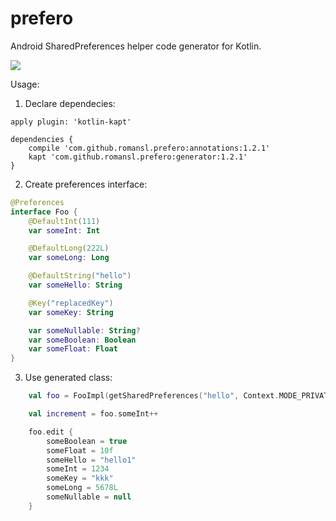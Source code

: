 # prefero
Android SharedPreferences helper code generator for Kotlin.

[![](https://jitpack.io/v/romansl/Prefero.svg)](https://jitpack.io/#romansl/prefero)

Usage:

1. Declare dependecies:
```
apply plugin: 'kotlin-kapt'

dependencies {
    compile 'com.github.romansl.prefero:annotations:1.2.1'
    kapt 'com.github.romansl.prefero:generator:1.2.1'
}
```

2. Create preferences interface:
```kotlin
@Preferences
interface Foo {
    @DefaultInt(111)
    var someInt: Int

    @DefaultLong(222L)
    var someLong: Long

    @DefaultString("hello")
    var someHello: String

    @Key("replacedKey")
    var someKey: String

    var someNullable: String?
    var someBoolean: Boolean
    var someFloat: Float
}
```

3. Use generated class:
```kotlin
    val foo = FooImpl(getSharedPreferences("hello", Context.MODE_PRIVATE))

    val increment = foo.someInt++

    foo.edit {
        someBoolean = true
        someFloat = 10f
        someHello = "hello1"
        someInt = 1234
        someKey = "kkk"
        someLong = 5678L
        someNullable = null
    }
```
